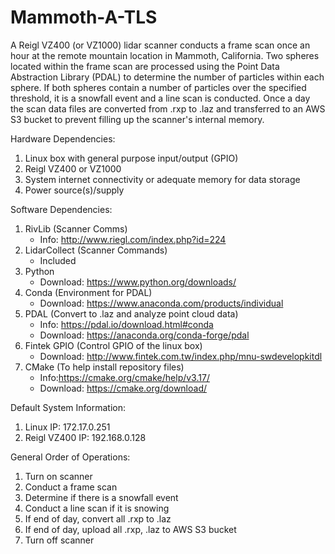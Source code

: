 # Mammoth-A-TLS
  A Reigl VZ400 (or VZ1000) lidar scanner conducts a frame scan once an hour at the remote mountain location in Mammoth, California.  Two spheres located within the frame scan are processed using the Point Data Abstraction Library (PDAL) to determine the number of particles within each sphere.  If both spheres contain a number of particles over the specified threshold, it is a snowfall event and a line scan is conducted.  Once a day the scan data files are converted from .rxp to .laz and transferred to an AWS S3 bucket to prevent filling up the scanner's internal memory.

 Hardware Dependencies:
 1. Linux box with general purpose input/output (GPIO)
 2. Reigl VZ400 or VZ1000
 3. System internet connectivity or adequate memory for data storage
 4. Power source(s)/supply

 Software Dependencies:
 1. RivLib (Scanner Comms)
    - Info: http://www.riegl.com/index.php?id=224
 2. LidarCollect (Scanner Commands)
    - Included
 3. Python
    - Download: https://www.python.org/downloads/
 4. Conda (Environment for PDAL)
    - Download: https://www.anaconda.com/products/individual
 5. PDAL (Convert to .laz and analyze point cloud data)
    - Info: https://pdal.io/download.html#conda
    - Download: https://anaconda.org/conda-forge/pdal
 6. Fintek GPIO (Control GPIO of the linux box)
    - Download: http://www.fintek.com.tw/index.php/mnu-swdevelopkitdl
 7. CMake (To help install repository files)
    - Info:https://cmake.org/cmake/help/v3.17/
    - Download: https://cmake.org/download/

 Default System Information:
 1. Linux IP: 172.17.0.251
 2. Reigl VZ400 IP: 192.168.0.128

 General Order of Operations:
 1. Turn on scanner
 2. Conduct a frame scan
 3. Determine if there is a snowfall event
 4. Conduct a line scan if it is snowing
 5. If end of day, convert all .rxp to .laz
 6. If end of day, upload all .rxp, .laz to AWS S3 bucket
 7. Turn off scanner
